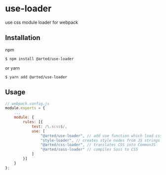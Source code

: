 # use-loader
use css module loader for webpack

## Installation
npm
``` shell
$ npm install @arted/use-loader
```

or yarn
``` shell
$ yarn add @arted/use-loader
```

## Usage
``` javascript
// webpack.config.js
module.exports = {
	...
    module: {
        rules: [{
            test: /\.scss$/,
            use: [
                "@arted/use-loader", // add use function which load css module
                "style-loader", // creates style nodes from JS strings
                "@arted/css-loader", // translates CSS into CommonJS
                "@arted/sass-loader" // compiles Sass to CSS
            ]
        }]
    }
};
```
